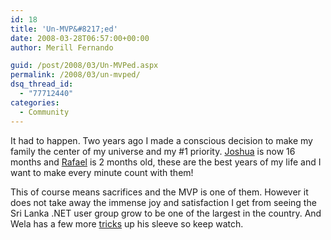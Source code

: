 ```yaml
---
id: 18
title: 'Un-MVP&#8217;ed'
date: 2008-03-28T06:57:00+00:00
author: Merill Fernando

guid: /post/2008/03/Un-MVPed.aspx
permalink: /2008/03/un-mvped/
dsq_thread_id:
  - "77712440"
categories:
  - Community
---
```

<p>
It had to happen. Two years ago I made a conscious decision to make my family the center of my universe and my #1 priority. <a href="http://www.joshuaf.net/">Joshua</a> is now 16 months and <a href="http://www.rafaelf.com/">Rafael</a> is 2 months old, these are the best years of my life and I want to make every minute count with them!
</p>
<p>
This of course means sacrifices and the MVP is one of them. However it does not take away the immense joy and satisfaction I get from seeing the Sri Lanka .NET user group grow to be one of the largest in the country. And Wela has a few more <a href="http://welasharp.net/Default.aspx?blogid=2008032701">tricks</a> up his sleeve so keep watch.
</p>

